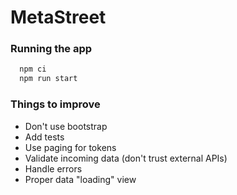 # MetaStreet

### Running the app
  ```bash
    npm ci
    npm run start
  ```

### Things to improve
* Don't use bootstrap
* Add tests
* Use paging for tokens
* Validate incoming data (don't trust external APIs)
* Handle errors
* Proper data "loading" view